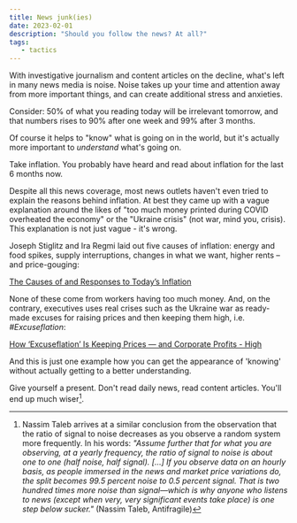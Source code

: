 ```yaml
---
title: News junk(ies)
date: 2023-02-01
description: "Should you follow the news? At all?"
tags:
   - tactics
---
```


With investigative journalism and content articles on the decline, what's left in many news media is noise. Noise takes up your time and attention away from more important things, and can create additional stress and anxieties.

Consider: 50% of what you reading today will be irrelevant tomorrow, and that numbers rises to 90% after one week and 99% after 3 months.

Of course it helps to "know" what is going on in the world, but it's actually more important to *understand* what's going on.

Take inflation. You probably have heard and read about inflation for the last 6 months now. 

Despite all this news coverage, most news outlets haven't even tried to explain the reasons behind inflation. At best they came up with a vague explanation around the likes of "too much money printed during COVID overheated the economy" or the "Ukraine crisis" (not war, mind you, crisis). This explanation is not just vague - it's wrong. 

Joseph Stiglitz and Ira Regmi laid out five causes of inflation: energy and food spikes, supply interruptions, changes in what we want, higher rents – and price-gouging:

[The Causes of and Responses to Today’s
Inflation](https://rooseveltinstitute.org/wp-content/uploads/2022/12/RI_CausesofandResponsestoTodaysInflation_Report_202212.pdf)

None of these come from workers having too much money. And, on the contrary, executives uses real crises such as the Ukraine war as ready-made excuses for raising prices and then keeping them high, i.e. *#Excuseflation*: 

[How ‘Excuseflation’ Is Keeping Prices — and Corporate Profits - High](https://www.bloomberg.com/news/articles/2023-03-09/how-excuseflation-is-keeping-prices-and-corporate-profits-high)

And this is just one example how you can get the appearance of 'knowing' without actually getting to a better understanding.

Give yourself a present. Don't read daily news, read content articles. You'll end up much wiser[^1].


[^1]: Nassim Taleb arrives at a similar conclusion from the observation that the ratio of signal to noise decreases as you observe a random system more frequently. 
In his words: *"Assume further that for what you are observing, at a yearly frequency, the ratio of signal to noise is about one to one (half noise, half signal). […] If you observe data on an hourly basis, as people immersed in the news and market price variations do, the split becomes 99.5 percent noise to 0.5 percent signal. That is two hundred times more noise than signal—which is why anyone who listens to news (except when very, very significant events take place) is one step below sucker."* (Nassim Taleb, Antifragile)
